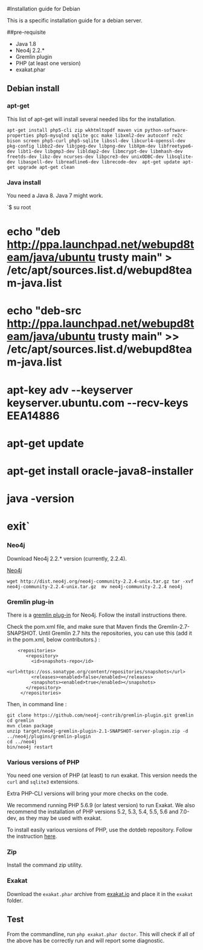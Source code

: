 #Installation guide for Debian

This is a specific installation guide for a debian server.

##pre-requisite
* Java 1.8
* Neo4j 2.2.*
* Gremlin plugin
* PHP (at least one version)
* exakat.phar

## Debian install

### apt-get

This list of apt-get will install several needed libs for the installation. 

`apt-get install php5-cli zip wkhtmltopdf maven vim python-software-properties php5-mysqlnd sqlite gcc make libxml2-dev autoconf re2c bison screen php5-curl php5-sqlite libssl-dev libcurl4-openssl-dev pkg-config libbz2-dev libjpeg-dev libpng-dev libXpm-dev libfreetype6-dev libt1-dev libgmp3-dev libldap2-dev libmcrypt-dev libmhash-dev freetds-dev libz-dev ncurses-dev libpcre3-dev unixODBC-dev libsqlite-dev libaspell-dev libreadline6-dev librecode-dev 
apt-get update
apt-get upgrade
apt-get clean`


### Java install
You need a Java 8. Java 7 might work.

`$ su root
# echo "deb http://ppa.launchpad.net/webupd8team/java/ubuntu trusty main" > /etc/apt/sources.list.d/webupd8team-java.list
# echo "deb-src http://ppa.launchpad.net/webupd8team/java/ubuntu trusty main" >> /etc/apt/sources.list.d/webupd8team-java.list
# apt-key adv --keyserver keyserver.ubuntu.com --recv-keys EEA14886
# apt-get update
# apt-get install oracle-java8-installer
# java -version
# exit`

### Neo4j

Download Neo4j 2.2.* version (currently, 2.2.4).

[Neo4j](http://neo4j.com/)

`wget http://dist.neo4j.org/neo4j-community-2.2.4-unix.tar.gz
tar -xvf neo4j-community-2.2.4-unix.tar.gz 
mv neo4j-community-2.2.4 neo4j
`

### Gremlin plug-in

There is a [gremlin plug-in](https://github.com/thinkaurelius/neo4j-gremlin-plugin) for Neo4j. Follow the install instructions there. 

Check the pom.xml file, and make sure that Maven finds the Gremlin-2.7-SNAPSHOT. Until Gremlin 2.7 hits the repositories, you can use this (add it in the pom.xml, below contributors.) : 
```
    <repositories>
       <repository>
         <id>snapshots-repo</id>
         <url>https://oss.sonatype.org/content/repositories/snapshots</url>
         <releases><enabled>false</enabled></releases>
         <snapshots><enabled>true</enabled></snapshots>
       </repository>
     </repositories>
```
  
  Then, in command line : 

```
git clone https://github.com/neo4j-contrib/gremlin-plugin.git gremlin
cd gremlin
mvn clean package
unzip target/neo4j-gremlin-plugin-2.1-SNAPSHOT-server-plugin.zip -d ../neo4j/plugins/gremlin-plugin
cd ../neo4j
bin/neo4j restart
```

### Various versions of PHP
You need one version of PHP (at least) to run exakat. This version needs the `curl` and `sqlite3` extensions.  

Extra PHP-CLI versions will bring your more checks on the code. 

We recommend running PHP 5.6.9 (or latest version) to run Exakat. We also recommend the installation of PHP versions 5.2, 5.3, 5.4, 5.5, 5.6 and 7.0-dev, as they may be used with exakat.

To install easily various versions of PHP, use the dotdeb repository. Follow the instruction [here](https://www.dotdeb.org/instructions/).

### Zip
Install the command zip utility.

### Exakat 
Download the `exakat.phar` archive from [exakat.io](http://www.exakat.io/) and place it in the `exakat` folder.

## Test

From the commandline, run `php exakat.phar doctor`.
This will check if all of the above has be correctly run and will report some diagnostic. 

